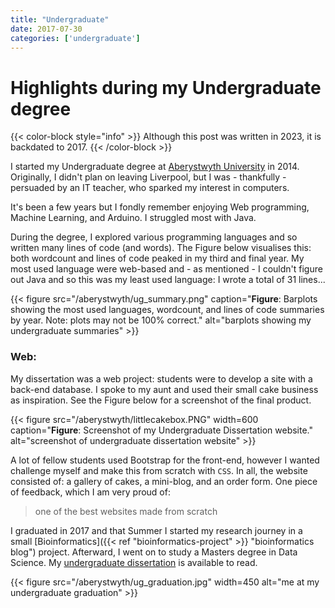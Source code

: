 ```yaml
---
title: "Undergraduate"
date: 2017-07-30
categories: ['undergraduate']
---
```


# Highlights during my Undergraduate degree

{{< color-block style="info" >}}
Although this post was written in 2023, it is backdated to 2017.
{{< /color-block >}}

I started my Undergraduate degree at [Aberystwyth University](https://www.aber.ac.uk/en/cs/ "Aberystwyth University Computer Science site") in 2014.
Originally, I didn't plan on leaving Liverpool, but I was - thankfully - persuaded by an IT teacher, who sparked my interest in computers.

It's been a few years but I fondly remember enjoying Web programming, Machine Learning, and Arduino.
I struggled most with Java.

During the degree, I explored various programming languages and so written many lines of code (and words).
The Figure below visualises this: both wordcount and lines of code peaked in my third and final year.
My most used language were web-based and - as mentioned - I couldn't figure out Java and so this was my least used language: I wrote a total of 31 lines...

{{< figure src="/aberystwyth/ug_summary.png" caption="**Figure**: Barplots showing the most used languages, wordcount, and lines of code summaries by year. Note: plots may not be 100% correct." alt="barplots showing my undergraduate summaries" >}}

### Web:

My dissertation was a web project: students were to develop a site with a back-end database.
I spoke to my aunt and used their small cake business as inspiration.
See the Figure below for a screenshot of the final product.

{{< figure src="/aberystwyth/littlecakebox.PNG" width=600 caption="**Figure**: Screenshot of my Undergraduate Dissertation website." alt="screenshot of undergraduate dissertation website" >}}

A lot of fellow students used Bootstrap for the front-end, however I wanted challenge myself and make this from scratch with `CSS`.
In all, the website consisted of: a gallery of cakes, a mini-blog, and an order form.
One piece of feedback, which I am very proud of:
> one of the best websites made from scratch

I graduated in 2017 and that Summer I started my research journey in a small [Bioinformatics]({{< ref "bioinformatics-project" >}} "bioinformatics blog") project. 
Afterward, I went on to study a Masters degree in Data Science.
My [undergraduate dissertation](https://github.com/sap218/misc/blob/master/undergraduate_dissertation.pdf "undergraduate dissertation") is available to read.

{{< figure src="/aberystwyth/ug_graduation.jpg" width=450 alt="me at my undergraduate graduation" >}}